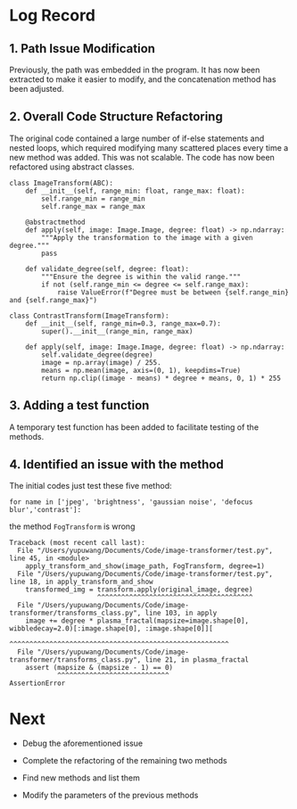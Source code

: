 # Log Record

## 1. Path Issue Modification

Previously, the path was embedded in the program. It has now been extracted to make it easier to modify, and the concatenation method has been adjusted.

## 2. Overall Code Structure Refactoring

The original code contained a large number of if-else statements and nested loops, which required modifying many scattered places every time a new method was added. This was not scalable. The code has now been refactored using abstract classes.

```
class ImageTransform(ABC):
    def __init__(self, range_min: float, range_max: float):
        self.range_min = range_min
        self.range_max = range_max

    @abstractmethod
    def apply(self, image: Image.Image, degree: float) -> np.ndarray:
        """Apply the transformation to the image with a given degree."""
        pass

    def validate_degree(self, degree: float):
        """Ensure the degree is within the valid range."""
        if not (self.range_min <= degree <= self.range_max):
            raise ValueError(f"Degree must be between {self.range_min} and {self.range_max}")
```

```
class ContrastTransform(ImageTransform):
    def __init__(self, range_min=0.3, range_max=0.7):
        super().__init__(range_min, range_max)

    def apply(self, image: Image.Image, degree: float) -> np.ndarray:
        self.validate_degree(degree)
        image = np.array(image) / 255.
        means = np.mean(image, axis=(0, 1), keepdims=True)
        return np.clip((image - means) * degree + means, 0, 1) * 255
```

## 3. Adding a test function

A temporary test function has been added to facilitate testing of the methods.

## 4. Identified an issue with the method

The initial codes just test these five method:

```
for name in ['jpeg', 'brightness', 'gaussian noise', 'defocus blur','contrast']:
```

the method `FogTransform` is wrong

```
Traceback (most recent call last):
  File "/Users/yupuwang/Documents/Code/image-transformer/test.py", line 45, in <module>
    apply_transform_and_show(image_path, FogTransform, degree=1)
  File "/Users/yupuwang/Documents/Code/image-transformer/test.py", line 18, in apply_transform_and_show
    transformed_img = transform.apply(original_image, degree)
                      ^^^^^^^^^^^^^^^^^^^^^^^^^^^^^^^^^^^^^^^
  File "/Users/yupuwang/Documents/Code/image-transformer/transforms_class.py", line 103, in apply
    image += degree * plasma_fractal(mapsize=image.shape[0], wibbledecay=2.0)[:image.shape[0], :image.shape[0]][
                      ^^^^^^^^^^^^^^^^^^^^^^^^^^^^^^^^^^^^^^^^^^^^^^^^^^^^^^^
  File "/Users/yupuwang/Documents/Code/image-transformer/transforms_class.py", line 21, in plasma_fractal
    assert (mapsize & (mapsize - 1) == 0)
            ^^^^^^^^^^^^^^^^^^^^^^^^^^^^
AssertionError
```





# Next

- Debug the aforementioned issue

- Complete the refactoring of the remaining two methods

- Find new methods and list them

- Modify the parameters of the previous methods

